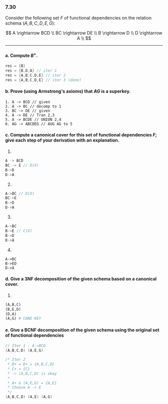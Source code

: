 ### 7.30


Consider the following set $F$ of functional dependencies on the relation 
schema $(A, B, C, D, E, G)$: 

$$
A \rightarrow BCD \\
BC \rightarrow DE \\
B \rightarrow D \\
D \rightarrow A \\
$$

---

#### a. Compute $B^+$.
```C
res = {B}
res = {B,D,A} // iter 1
res = {A,B,C,D,E} // iter 2
res = {A,B,C,D,E} // iter 3 (done)
```

#### b. Prove (using Armstrong's axioms) that $AG$ is a superkey.

```
1. A -> BCD // given
2. A -> BC // decomp to 1
3. BC -> DE // given
4. A -> DE // Tran 2,3
5. A -> BCDE // UNION 2,4
6. AG -> ABCDEG // AUG AG to 5
```

#### c. Compute a canonical cover for this set of functional dependencies $F$; give each step of your derivation with an explanation.

1.
```C++
A -> BCD
BC -> E // D(X)
B->D
D->A
```
2.
```C++
A->BC // D(X)
BC->E
B->D
D->A
```

3.
```C++
A->BC 
B->E // C(X)
B->D
D->A
```

4.
```
A->BC 
B->ED
D->A
```

#### d. Give a 3NF decomposition of the given schema based on a canonical cover.

1. 
```Python
(A,B,C)
(B,E,D)
(D,A)
(A,G) # CAND KEY
```

#### e. Give a BCNF decomposition of the given schema using the original set  of functional dependencies

```C++
// Iter 1 : A->BCD
(A,B,C,D) (A,E,G)

/* Iter 2
 * B+ = D+ = {A,B,C,D}
 * C+ = {C}
 * -> (A,B,C,D) is okay
 *
 * A+ & (A,E,G) = {A,E}
 * Choose A -> E
 */
(A,B,C,D) (A,E) (A,G)
```